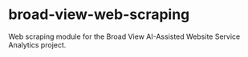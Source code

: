 # broad-view-web-scraping
Web scraping module for the Broad View AI-Assisted Website Service Analytics project.
